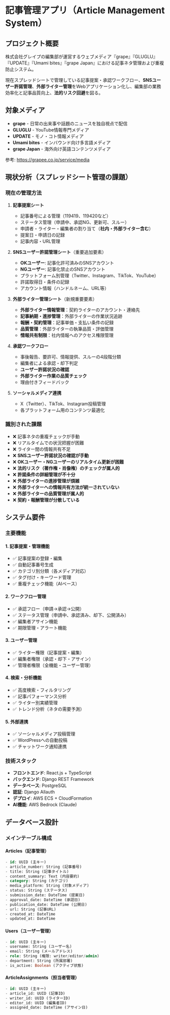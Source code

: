 # 記事管理アプリ（Article Management System）

## プロジェクト概要
株式会社グレイプの編集部が運営するウェブメディア『grape』『GLUGLU』『UPDATE』『Umami bites』『grape Japan』における記事ネタ管理および重複防止システム。

現在スプレッドシートで管理している記事提案・承認ワークフロー、**SNSユーザー許諾管理**、**外部ライター管理**をWebアプリケーション化し、編集部の業務効率化と記事品質向上、**法的リスク回避**を図る。

## 対象メディア
- **grape** - 日常の出来事や話題のニュースを独自視点で配信
- **GLUGLU** - YouTube情報専門メディア  
- **UPDATE** - モノ・コト情報メディア
- **Umami bites** - インバウンド向け多言語メディア
- **grape Japan** - 海外向け英語コンテンツメディア

参考: https://grapee.co.jp/service/media

## 現状分析（スプレッドシート管理の課題）

### 現在の管理方法
1. **記事提案シート**
   - 記事番号による管理（119419、119420など）
   - ステータス管理（申請中、承認NG、更新可、スルー）
   - 申請者・ライター・編集者の割り当て（**社内・外部ライター含む**）
   - 提案日・申請日の記録
   - 記事内容・URL管理

2. **SNSユーザー許諾管理シート**（重要追加要素）
   - **OKユーザー**: 記事化許可済みのSNSアカウント
   - **NGユーザー**: 記事化禁止のSNSアカウント
   - プラットフォーム別管理（Twitter、Instagram、TikTok、YouTube）
   - 許諾取得日・条件の記録
   - アカウント情報（ハンドルネーム、URL等）

3. **外部ライター管理シート**（新規重要要素）
   - **外部ライター情報管理**：契約ライターのアカウント・連絡先
   - **記事納期・進捗管理**：外部ライターの作業状況追跡
   - **報酬・契約管理**：記事単価・支払い条件の記録
   - **品質管理**：外部ライターの執筆品質・評価管理
   - **情報共有制限**：社内情報へのアクセス権限管理

4. **承認ワークフロー**
   - 事後報告、要許可、情報提供、スルーの4段階分類
   - 編集者による承認・却下判定
   - **ユーザー許諾状況の確認**
   - **外部ライター作業の品質チェック**
   - 理由付きフィードバック

5. **ソーシャルメディア連携**
   - X（Twitter）、TikTok、Instagram投稿管理
   - 各プラットフォーム用のコンテンツ最適化

### 識別された課題
- ❌ 記事ネタの重複チェックが手動
- ❌ リアルタイムでの状況把握が困難
- ❌ ライター間の情報共有不足
- ❌ **SNSユーザー許諾状況の確認が手動**
- ❌ **OKユーザー・NGユーザーのリアルタイム更新が困難**
- ❌ **法的リスク（著作権・肖像権）のチェックが属人的**
- ❌ **許諾条件の詳細管理が不十分**
- ❌ **外部ライターの進捗管理が煩雑**
- ❌ **外部ライターへの情報共有方法が統一されていない**
- ❌ **外部ライターの品質管理が属人的**
- ❌ **契約・報酬管理が分散している**

## システム要件

### 主要機能

#### 1. 記事提案・管理機能
- ✅ 記事提案の登録・編集
- ✅ 自動記事番号生成
- ✅ カテゴリ別分類（各メディア対応）
- ✅ タグ付け・キーワード管理
- ✅ 重複チェック機能（AIベース）

#### 2. ワークフロー管理
- ✅ 承認フロー（申請→承認→公開）
- ✅ ステータス管理（申請中、承認済み、却下、公開済み）
- ✅ 編集者アサイン機能
- ✅ 期限管理・アラート機能

#### 3. ユーザー管理
- ✅ ライター権限（記事提案・編集）
- ✅ 編集者権限（承認・却下・アサイン）
- ✅ 管理者権限（全機能・ユーザー管理）

#### 4. 検索・分析機能
- ✅ 高度検索・フィルタリング
- ✅ 記事パフォーマンス分析
- ✅ ライター別実績管理
- ✅ トレンド分析（ネタの需要予測）

#### 5. 外部連携
- ✅ ソーシャルメディア投稿管理
- ✅ WordPressへの自動投稿
- ✅ チャットワーク通知連携

### 技術スタック
- **フロントエンド**: React.js + TypeScript
- **バックエンド**: Django REST Framework
- **データベース**: PostgreSQL
- **認証**: Django Allauth
- **デプロイ**: AWS ECS + CloudFormation
- **AI機能**: AWS Bedrock (Claude)

## データベース設計

### メインテーブル構成

#### Articles（記事管理）
```sql
- id: UUID (主キー)
- article_number: String (記事番号)
- title: String (記事タイトル)
- content_summary: Text (内容要約)
- category: String (カテゴリ)
- media_platform: String (対象メディア)
- status: String (ステータス)
- submission_date: DateTime (提案日)
- approval_date: DateTime (承認日)
- publication_date: DateTime (公開日)
- url: String (記事URL)
- created_at: DateTime
- updated_at: DateTime
```

#### Users（ユーザー管理）
```sql
- id: UUID (主キー)
- username: String (ユーザー名)
- email: String (メールアドレス)  
- role: String (権限: writer/editor/admin)
- department: String (所属部署)
- is_active: Boolean (アクティブ状態)
```

#### ArticleAssignments（担当者管理）
```sql
- id: UUID (主キー)
- article_id: UUID (記事ID)
- writer_id: UUID (ライターID)
- editor_id: UUID (編集者ID)
- assigned_date: DateTime (アサイン日)
```